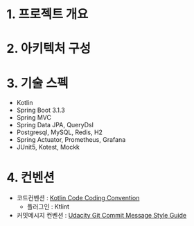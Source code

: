 # 1. 프로젝트 개요

# 2. 아키텍처 구성

# 3. 기술 스펙
- Kotlin
- Spring Boot 3.1.3
- Spring MVC
- Spring Data JPA, QueryDsl
- Postgresql, MySQL, Redis, H2
- Spring Actuator, Prometheus, Grafana
- JUnit5, Kotest, Mockk

# 4. 컨벤션
- 코드컨벤션 : [Kotlin Code Coding Convention](https://kotlinlang.org/docs/coding-conventions.html)
  - 플러그인 : Ktlint
- 커밋메시지 컨벤션 : [Udacity Git Commit Message Style Guide](https://udacity.github.io/git-styleguide/)
